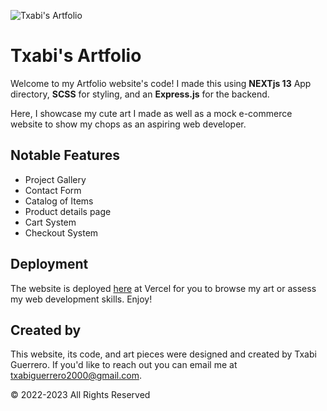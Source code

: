![Txabi's Artfolio](https://i.imgur.com/B7Q3rZx.png)

# Txabi's Artfolio

Welcome to my Artfolio website's code! I made this using **NEXTjs 13** App directory, **SCSS** for styling, and an **Express.js**  for the backend.

Here, I showcase my cute art I made as well as a mock e-commerce website to show my chops as an aspiring web developer. 

## Notable Features

* Project Gallery
* Contact Form
* Catalog of Items
* Product details page
* Cart System
* Checkout System

## Deployment

The website is deployed [here](https://artfolio-wiky.vercel.app/) at Vercel for you to browse my art or assess my web development skills. Enjoy!

## Created by

This website, its code, and art pieces were designed and created by Txabi Guerrero. If you'd like to reach out you can email me at txabiguerrero2000@gmail.com.

© 2022-2023 All Rights Reserved
